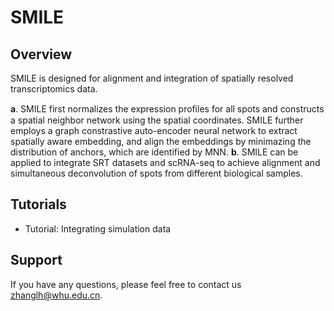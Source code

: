 # SMILE

## Overview

SMILE is designed for alignment and integration of spatially resolved transcriptomics data.

**a**. SMILE first normalizes the expression proﬁles for all spots and constructs a spatial neighbor network using the spatial coordinates. SMILE further employs a graph constrastive auto-encoder neural network to extract spatially aware embedding, and align the embeddings by minimazing the distribution of anchors, which are identified by MNN. 
**b**. SMILE can be applied to integrate SRT datasets and scRNA-seq to achieve alignment and simultaneous deconvolution of spots from different biological samples.


## Tutorials

- Tutorial: Integrating simulation data

## Support

If you have any questions, please feel free to contact us [zhanglh@whu.edu.cn](mailto:zhanglh@whu.edu.cn). 


